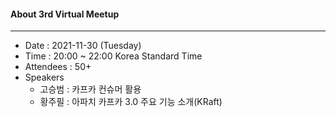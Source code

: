 #### About 3rd Virtual Meetup
---
* Date : 2021-11-30 (Tuesday)
* Time : 20:00 ~ 22:00 Korea Standard Time
* Attendees : 50+
* Speakers
    * 고승범 : 카프카 컨슈머 활용
    * 황주필 : 아파치 카프카 3.0 주요 기능 소개(KRaft)
